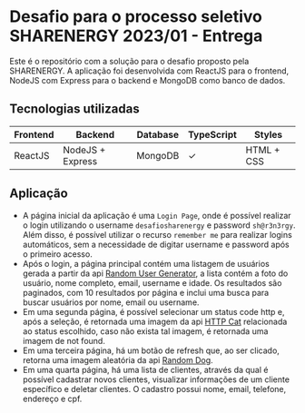 # Desafio para o processo seletivo SHARENERGY 2023/01 - Entrega

Este é o repositório com a solução para o desafio proposto pela SHARENERGY. A aplicação foi desenvolvida com ReactJS para o frontend, NodeJS com Express para o backend e MongoDB como banco de dados.

## Tecnologias utilizadas

| Frontend | Backend          | Database | TypeScript | Styles     |
| -------- | ---------------- | -------- | ---------- | ---------- |
| ReactJS  | NodeJS + Express | MongoDB  | &#10003;   | HTML + CSS |

## Aplicação

- A página inicial da aplicação é uma `Login Page`, onde é possível realizar o login utilizando o username `desafiosharenergy` e password `sh@r3n3rgy`. Além disso, é possível utilizar o recurso `remember me` para realizar logins automáticos, sem a necessidade de digitar username e password após o primeiro acesso.
- Após o login, a página principal contém uma listagem de usuários gerada a partir da api [Random User Generator](https://randomuser.me/), a lista contém a foto do usuário, nome completo, email, username e idade. Os resultados são paginados, com 10 resultados por página e inclui uma busca para buscar usuários por nome, email ou username.
- Em uma segunda página, é possível selecionar um status code http e, após a seleção, é retornada uma imagem da api [HTTP Cat](https://http.cat/) relacionada ao status escolhido, caso não exista tal imagem, é retornada uma imagem de not found.
- Em uma terceira página, há um botão de refresh que, ao ser clicado, retorna uma imagem aleatória da api [Random Dog](https://random.dog/).
- Em uma quarta página, há uma lista de clientes, através da qual é possível cadastrar novos clientes, visualizar informações de um cliente específico e deletar clientes. O cadastro possui nome, email, telefone, endereço e cpf.
